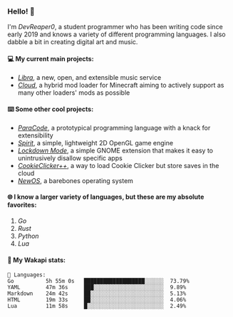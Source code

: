 ### Hello! 👋

I'm _DevReaper0_, a student programmer who has been writing code since early 2019 and knows a variety of different programming languages. I also dabble a bit in creating digital art and music.

#### 💻 My current main projects:

-   _[Libra](https://github.com/LibraMusic)_, a new, open, and extensible music service
-   _[Cloud](https://github.com/CloudLoaderMC/CloudLoader)_, a hybrid mod loader for Minecraft aiming to actively support as many other loaders' mods as possible

#### ⌨️ Some other cool projects:

-   _[ParaCode](https://github.com/ParaCodeLang/ParaCode)_, a prototypical programming language with a knack for extensibility
-   _[Spirit](https://gitlab.com/DevReaper0/SpiritEngine)_, a simple, lightweight 2D OpenGL game engine
-   _[Lockdown Mode](https://github.com/DevReaper0/GNOME-LockdownMode)_, a simple GNOME extension that makes it easy to unintrusively disallow specific apps
-   _[CookieClicker++](https://github.com/DevReaper0/CookieClickerPlusPlus)_, a way to load Cookie Clicker but store saves in the cloud
-   _[NewOS](https://github.com/DevReaper0/NewOS)_, a barebones operating system

#### 🌐 I know a larger variety of languages, but these are my absolute favorites:

1. _Go_
2. _Rust_
3. _Python_
4. _Lua_

#### 📡 My Wakapi stats:

```text
💾 Languages:
Go          5h 55m 0s   ███████████████████░░░░░░  73.79%
YAML        47m 36s     ███░░░░░░░░░░░░░░░░░░░░░░  9.89%
Markdown    24m 42s     ██░░░░░░░░░░░░░░░░░░░░░░░  5.13%
HTML        19m 33s     ██░░░░░░░░░░░░░░░░░░░░░░░  4.06%
Lua         11m 58s     █░░░░░░░░░░░░░░░░░░░░░░░░  2.49%
```
